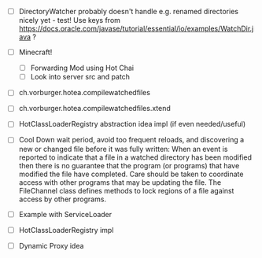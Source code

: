 - [ ] DirectoryWatcher probably doesn't handle e.g. renamed directories nicely yet - test! Use keys from https://docs.oracle.com/javase/tutorial/essential/io/examples/WatchDir.java ?

- [ ] Minecraft!
  - [ ] Forwarding Mod using Hot Chai
  - [ ] Look into server src and patch

- [ ] ch.vorburger.hotea.compilewatchedfiles
- [ ] ch.vorburger.hotea.compilewatchedfiles.xtend

- [ ] HotClassLoaderRegistry abstraction idea impl (if even needed/useful)

- [ ] Cool Down wait period, avoid too frequent reloads, and discovering a new or changed file before it was fully written: When an event is reported to indicate that a file in a watched directory has been modified then there is no guarantee that the program (or programs) that have modified the file have completed. Care should be taken to coordinate access with other programs that may be updating the file. The FileChannel class defines methods to lock regions of a file against access by other programs.

- [ ] Example with ServiceLoader
- [ ] HotClassLoaderRegistry impl
- [ ] Dynamic Proxy idea

